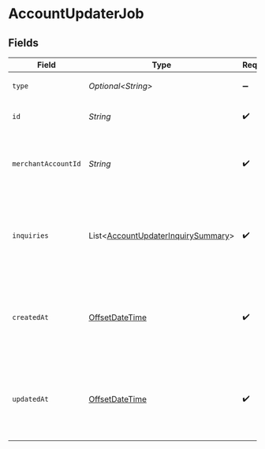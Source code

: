 # AccountUpdaterJob


## Fields

| Field                                                                                          | Type                                                                                           | Required                                                                                       | Description                                                                                    | Example                                                                                        |
| ---------------------------------------------------------------------------------------------- | ---------------------------------------------------------------------------------------------- | ---------------------------------------------------------------------------------------------- | ---------------------------------------------------------------------------------------------- | ---------------------------------------------------------------------------------------------- |
| `type`                                                                                         | *Optional\<String>*                                                                            | :heavy_minus_sign:                                                                             | Always `account-updater-job`                                                                   | account-updater-job                                                                            |
| `id`                                                                                           | *String*                                                                                       | :heavy_check_mark:                                                                             | The ID for the account updater job.                                                            | cc18c7c6-c1d4-4194-92a7-d5a985108b68                                                           |
| `merchantAccountId`                                                                            | *String*                                                                                       | :heavy_check_mark:                                                                             | The ID of the merchant account this job belongs to.                                            | default                                                                                        |
| `inquiries`                                                                                    | List\<[AccountUpdaterInquirySummary](../../models/components/AccountUpdaterInquirySummary.md)> | :heavy_check_mark:                                                                             | A list of the payment methods that have been scheduled for an update.                          |                                                                                                |
| `createdAt`                                                                                    | [OffsetDateTime](https://docs.oracle.com/javase/8/docs/api/java/time/OffsetDateTime.html)      | :heavy_check_mark:                                                                             | The date and time when this payment method was first created in our system.                    | 2013-07-16T19:23:00.000+00:00                                                                  |
| `updatedAt`                                                                                    | [OffsetDateTime](https://docs.oracle.com/javase/8/docs/api/java/time/OffsetDateTime.html)      | :heavy_check_mark:                                                                             | The date and time when this payment method was last updated in our system.                     | 2013-07-16T19:23:00.000+00:00                                                                  |